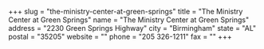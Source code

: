 +++
slug = "the-ministry-center-at-green-springs"
title = "The Ministry Center at Green Springs"
name = "The Ministry Center at Green Springs"
address = "2230 Green Springs Highway"
city = "Birmingham"
state = "AL"
postal = "35205"
website = ""
phone = "205 326-1211"
fax = ""
+++
